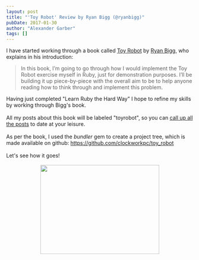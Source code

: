 ```yaml
---
layout: post
title: "'Toy Robot' Review by Ryan Bigg (@ryanbigg)"
pubDate: 2017-01-30
author: "Alexander Garber"
tags: []
---
```


<div dir="ltr" style="text-align: left;" trbidi="on">I have started working through a book called <a href="https://leanpub.com/toyrobot" target="_blank">Toy Robot</a> by <a href="https://twitter.com/ryanbigg" target="_blank">Ryan Bigg</a>,
          who explains in his introduction:<div>
            <blockquote class="tr_bq">In this book, I’m going to go through how I would implement the Toy Robot exercise myself in Ruby, just for demonstration purposes. I’ll be building it up piece-by-piece with the overall aim to be to
              help anyone reading how to think through and implement this problem.</blockquote>Having just completed "Learn Ruby the Hard Way" I hope to refine my skills by working through Bigg's book.<br><br>All my posts about this book will be
            labeled "toyrobot", so you can <a href="https://missiondevops.blogspot.com.au/search/label/toyrobot" target="_blank">call up all the posts</a> to date at your leisure.<br><br>As per the book, I used the <i>bundler</i> gem to create a
            project tree, which is made available on github: <a href="https://github.com/clockworkpc/toy_robot">https://github.com/clockworkpc/toy_robot</a><br><br>Let's see how it goes!<br><br>
            <div class="separator" style="clear: both; text-align: center;"><a href="https://1.bp.blogspot.com/-FYOCPOGz9WU/WI78YIDrNHI/AAAAAAAANFs/6512Ad5MFCkJDJx4mcb2QWNf8HO0g1JdgCLcB/s1600/Robot-Store-Giant-Futuristic-Toy-Machine-432453.jpg" imageanchor="1" style="margin-left: 1em; margin-right: 1em;"><img border="0" height="240" src="https://1.bp.blogspot.com/-FYOCPOGz9WU/WI78YIDrNHI/AAAAAAAANFs/6512Ad5MFCkJDJx4mcb2QWNf8HO0g1JdgCLcB/s320/Robot-Store-Giant-Futuristic-Toy-Machine-432453.jpg" width="320"></a></div>
<br>
          </div>
        </div>
